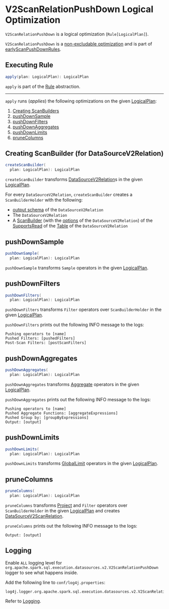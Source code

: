 # V2ScanRelationPushDown Logical Optimization

`V2ScanRelationPushDown` is a logical optimization (`Rule[LogicalPlan]`).

`V2ScanRelationPushDown` is a [non-excludable optimization](../SparkOptimizer.md#nonExcludableRules) and is part of [earlyScanPushDownRules](../SparkOptimizer.md#earlyScanPushDownRules).

## <span id="apply"> Executing Rule

```scala
apply(plan: LogicalPlan): LogicalPlan
```

`apply` is part of the [Rule](../catalyst/Rule.md#apply) abstraction.

---

`apply` runs (_applies_) the following optimizations on the given [LogicalPlan](../logical-operators/LogicalPlan.md):

1. [Creating ScanBuilders](#createScanBuilder)
1. [pushDownSample](#pushDownSample)
1. [pushDownFilters](#pushDownFilters)
1. [pushDownAggregates](#pushDownAggregates)
1. [pushDownLimits](#pushDownLimits)
1. [pruneColumns](#pruneColumns)

## <span id="createScanBuilder"> Creating ScanBuilder (for DataSourceV2Relation)

```scala
createScanBuilder(
  plan: LogicalPlan): LogicalPlan
```

`createScanBuilder` transforms [DataSourceV2Relation](../logical-operators/DataSourceV2Relation.md)s in the given [LogicalPlan](../logical-operators/LogicalPlan.md).

For every `DataSourceV2Relation`, `createScanBuilder` creates a `ScanBuilderHolder` with the following:

* [output schema](../logical-operators/DataSourceV2Relation.md#output) of the `DataSourceV2Relation`
* The `DataSourceV2Relation`
* A [ScanBuilder](../connector/SupportsRead.md#newScanBuilder) (with the [options](../logical-operators/DataSourceV2Relation.md#options) of the `DataSourceV2Relation`) of the [SupportsRead](../connector/DataSourceV2Implicits.md#asReadable) of the [Table](../logical-operators/DataSourceV2Relation.md#table) of the `DataSourceV2Relation`

## <span id="pushDownSample"> pushDownSample

```scala
pushDownSample(
  plan: LogicalPlan): LogicalPlan
```

`pushDownSample` transforms `Sample` operators in the given [LogicalPlan](../logical-operators/LogicalPlan.md).

## <span id="pushDownFilters"> pushDownFilters

```scala
pushDownFilters(
  plan: LogicalPlan): LogicalPlan
```

`pushDownFilters` transforms `Filter` operators over `ScanBuilderHolder` in the given [LogicalPlan](../logical-operators/LogicalPlan.md).

`pushDownFilters` prints out the following INFO message to the logs:

```text
Pushing operators to [name]
Pushed Filters: [pushedFilters]
Post-Scan Filters: [postScanFilters]
```

## <span id="pushDownAggregates"> pushDownAggregates

```scala
pushDownAggregates(
  plan: LogicalPlan): LogicalPlan
```

`pushDownAggregates` transforms [Aggregate](../logical-operators/Aggregate.md) operators in the given [LogicalPlan](../logical-operators/LogicalPlan.md).

`pushDownAggregates` prints out the following INFO message to the logs:

```text
Pushing operators to [name]
Pushed Aggregate Functions: [aggregateExpressions]
Pushed Group by: [groupByExpressions]
Output: [output]
```

## <span id="pushDownLimits"> pushDownLimits

```scala
pushDownLimits(
  plan: LogicalPlan): LogicalPlan
```

`pushDownLimits` transforms [GlobalLimit](../logical-operators/GlobalLimit.md) operators in the given [LogicalPlan](../logical-operators/LogicalPlan.md).

## <span id="pruneColumns"> pruneColumns

```scala
pruneColumns(
  plan: LogicalPlan): LogicalPlan
```

`pruneColumns` transforms [Project](../logical-operators/Project.md) and `Filter` operators over `ScanBuilderHolder` in the given [LogicalPlan](../logical-operators/LogicalPlan.md) and creates [DataSourceV2ScanRelation](../logical-operators/DataSourceV2ScanRelation.md).

`pruneColumns` prints out the following INFO message to the logs:

```text
Output: [output]
```

## Logging

Enable `ALL` logging level for `org.apache.spark.sql.execution.datasources.v2.V2ScanRelationPushDown` logger to see what happens inside.

Add the following line to `conf/log4j.properties`:

```text
log4j.logger.org.apache.spark.sql.execution.datasources.v2.V2ScanRelationPushDown=ALL
```

Refer to [Logging](../spark-logging.md).
